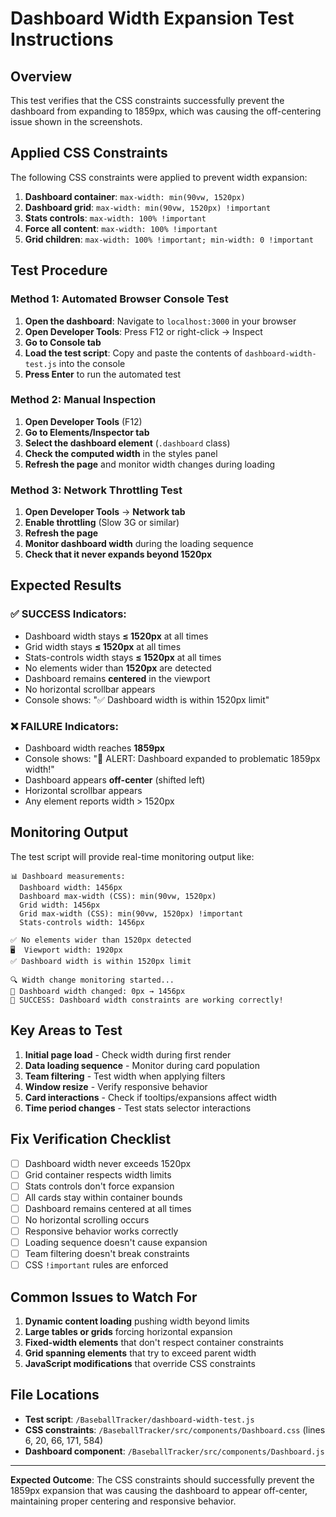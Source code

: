 # Dashboard Width Expansion Test Instructions

## Overview
This test verifies that the CSS constraints successfully prevent the dashboard from expanding to 1859px, which was causing the off-centering issue shown in the screenshots.

## Applied CSS Constraints

The following CSS constraints were applied to prevent width expansion:

1. **Dashboard container**: `max-width: min(90vw, 1520px)`
2. **Dashboard grid**: `max-width: min(90vw, 1520px) !important`
3. **Stats controls**: `max-width: 100% !important`
4. **Force all content**: `max-width: 100% !important`
5. **Grid children**: `max-width: 100% !important; min-width: 0 !important`

## Test Procedure

### Method 1: Automated Browser Console Test

1. **Open the dashboard**: Navigate to `localhost:3000` in your browser
2. **Open Developer Tools**: Press F12 or right-click → Inspect
3. **Go to Console tab**
4. **Load the test script**: Copy and paste the contents of `dashboard-width-test.js` into the console
5. **Press Enter** to run the automated test

### Method 2: Manual Inspection

1. **Open Developer Tools** (F12)
2. **Go to Elements/Inspector tab**
3. **Select the dashboard element** (`.dashboard` class)
4. **Check the computed width** in the styles panel
5. **Refresh the page** and monitor width changes during loading

### Method 3: Network Throttling Test

1. **Open Developer Tools** → **Network tab**
2. **Enable throttling** (Slow 3G or similar)
3. **Refresh the page**
4. **Monitor dashboard width** during the loading sequence
5. **Check that it never expands beyond 1520px**

## Expected Results

### ✅ SUCCESS Indicators:
- Dashboard width stays **≤ 1520px** at all times
- Grid width stays **≤ 1520px** at all times  
- Stats-controls width stays **≤ 1520px** at all times
- No elements wider than **1520px** are detected
- Dashboard remains **centered** in the viewport
- No horizontal scrollbar appears
- Console shows: "✅ Dashboard width is within 1520px limit"

### ❌ FAILURE Indicators:
- Dashboard width reaches **1859px**
- Console shows: "🚨 ALERT: Dashboard expanded to problematic 1859px width!"
- Dashboard appears **off-center** (shifted left)
- Horizontal scrollbar appears
- Any element reports width > 1520px

## Monitoring Output

The test script will provide real-time monitoring output like:

```
📊 Dashboard measurements:
  Dashboard width: 1456px
  Dashboard max-width (CSS): min(90vw, 1520px)
  Grid width: 1456px
  Grid max-width (CSS): min(90vw, 1520px) !important
  Stats-controls width: 1456px
  
✅ No elements wider than 1520px detected
🖥️  Viewport width: 1920px
✅ Dashboard width is within 1520px limit

🔍 Width change monitoring started...
📏 Dashboard width changed: 0px → 1456px
🎉 SUCCESS: Dashboard width constraints are working correctly!
```

## Key Areas to Test

1. **Initial page load** - Check width during first render
2. **Data loading sequence** - Monitor during card population
3. **Team filtering** - Test width when applying filters
4. **Window resize** - Verify responsive behavior
5. **Card interactions** - Check if tooltips/expansions affect width
6. **Time period changes** - Test stats selector interactions

## Fix Verification Checklist

- [ ] Dashboard width never exceeds 1520px
- [ ] Grid container respects width limits
- [ ] Stats controls don't force expansion  
- [ ] All cards stay within container bounds
- [ ] Dashboard remains centered at all times
- [ ] No horizontal scrolling occurs
- [ ] Responsive behavior works correctly
- [ ] Loading sequence doesn't cause expansion
- [ ] Team filtering doesn't break constraints
- [ ] CSS `!important` rules are enforced

## Common Issues to Watch For

1. **Dynamic content loading** pushing width beyond limits
2. **Large tables or grids** forcing horizontal expansion  
3. **Fixed-width elements** that don't respect container constraints
4. **Grid spanning elements** that try to exceed parent width
5. **JavaScript modifications** that override CSS constraints

## File Locations

- **Test script**: `/BaseballTracker/dashboard-width-test.js`
- **CSS constraints**: `/BaseballTracker/src/components/Dashboard.css` (lines 6, 20, 66, 171, 584)
- **Dashboard component**: `/BaseballTracker/src/components/Dashboard.js`

---

**Expected Outcome**: The CSS constraints should successfully prevent the 1859px expansion that was causing the dashboard to appear off-center, maintaining proper centering and responsive behavior.